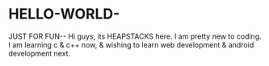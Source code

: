 # HELLO-WORLD-
JUST FOR FUN--
Hi guys, its HEAPSTACKS here.
I am pretty new to coding. I am learning c & c++ now, & wishing to learn web development & android development next.
